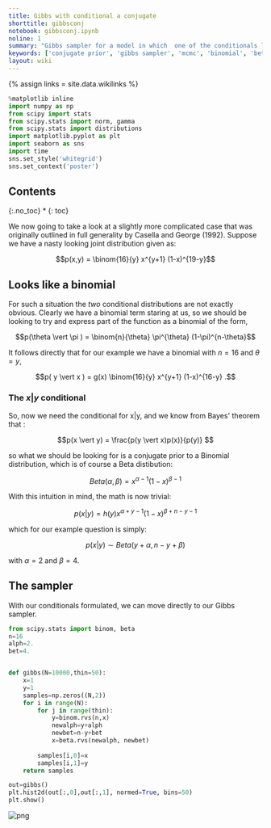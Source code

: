 ```yaml
---
title: Gibbs with conditional a conjugate
shorttitle: gibbsconj
notebook: gibbsconj.ipynb
noline: 1
summary: "Gibbs sampler for a model in which  one of the conditionals look like a distribution which is part of a conjugate pair. In this case we can use Bayes theorem to get the other conditional by multiplying the known conditional by a marginal which is the other part of the conjugate pair. Our example involves a $Binom$ conditional. Multiplying by a $Beta$ marginal leaves us with the other conditional as another $Beta$."
keywords: ['conjugate prior', 'gibbs sampler', 'mcmc', 'binomial', 'beta', 'beta-binomial']
layout: wiki
---
```

{% assign links = site.data.wikilinks %}




```python
%matplotlib inline
import numpy as np
from scipy import stats
from scipy.stats import norm, gamma
from scipy.stats import distributions
import matplotlib.pyplot as plt
import seaborn as sns
import time
sns.set_style('whitegrid')
sns.set_context('poster')
```





## Contents
{:.no_toc}
* 
{: toc}

We now going to take a look at a slightly more complicated case that was originally outlined in full generality by Casella and George (1992). Suppose we have a nasty looking joint distribution given as: 

$$p(x,y) = \binom{16}{y} x^{y+1} (1-x)^{19-y}$$

## Looks like a binomial

For such a situation the *two* conditional distributions are not exactly obvious. Clearly we have a binomial term staring at us, so we should be looking to try and express part of the function as a binomial of the form, 

$$p(\theta \vert \pi ) = \binom{n}{\theta} \pi^{\theta} (1-\pi)^{n-\theta}$$

It follows directly that for our example we have a binomial with $n=16$ and $\theta =y$, 

$$p( y \vert x ) = g(x) \binom{16}{y} x^{y+1} (1-x)^{16-y} .$$

### The  $x\vert y$ conditional

So, now we need the conditional for x|y, and we know from Bayes' theorem that :

$$p(x \vert y) = \frac{p(y \vert x)p(x)}{p(y)} $$

so what we should be looking for is a conjugate prior to a Binomial distribution, which is of course a Beta distibution:

$$Beta(\alpha,\beta) = x^{\alpha-1}(1-x)^{\beta-1}$$

With this intuition in mind, the math is now trivial:

$$p(x \vert y) = h(y) x^{\alpha + y - 1}(1-x)^{\beta + n - y -1}$$

which for our example question is simply:

$$p(x \vert y) \sim Beta(y+\alpha,n-y+\beta)$$

with $\alpha=2$ and $\beta=4$.

## The sampler

With our conditionals formulated, we can move directly to our Gibbs sampler.



```python
from scipy.stats import binom, beta
n=16
alph=2.
bet=4.


def gibbs(N=10000,thin=50):
    x=1
    y=1
    samples=np.zeros((N,2))
    for i in range(N):
        for j in range(thin):
            y=binom.rvs(n,x)
            newalph=y+alph
            newbet=n-y+bet
            x=beta.rvs(newalph, newbet)
          
        samples[i,0]=x
        samples[i,1]=y
    return samples
```




```python
out=gibbs()
plt.hist2d(out[:,0],out[:,1], normed=True, bins=50)
plt.show()
```



![png](gibbsconj_files/gibbsconj_12_0.png)


